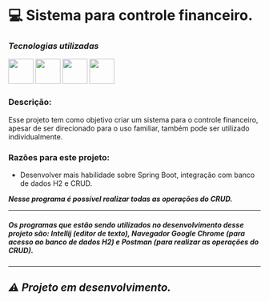 # 💻 Sistema para controle financeiro.


### ***Tecnologias utilizadas***

<img src="https://cdn.jsdelivr.net/gh/devicons/devicon/icons/java/java-original-wordmark.svg" height="50px"></img>
<img src="https://cdn.jsdelivr.net/gh/devicons/devicon/icons/spring/spring-original.svg" height="50px"></img>
<img src="https://cdn.jsdelivr.net/gh/devicons/devicon/icons/html5/html5-original-wordmark.svg" height="50px"></img>
<img src="https://cdn.jsdelivr.net/gh/devicons/devicon/icons/css3/css3-original-wordmark.svg" height="50px"></img>


### Descrição:
Esse projeto tem como objetivo criar um sistema para o controle financeiro, apesar de ser direcionado para o uso familiar, também pode ser utilizado individualmente.


### **Razões para este projeto:**

- Desenvolver mais habilidade sobre Spring Boot, integração com banco de dados H2 e CRUD.


***Nesse programa é possível realizar todas as operações do CRUD.***


-----------------------------------------------------

##### Os programas que estão sendo utilizados no desenvolvimento desse projeto são: Intellij ***(editor de texto)***, Navegador Google Chrome ***(para acesso ao banco de dados H2)*** e Postman ***(para realizar as operações do CRUD)***. 

---------------------------------------------------

## ***⚠ Projeto em desenvolvimento.***
